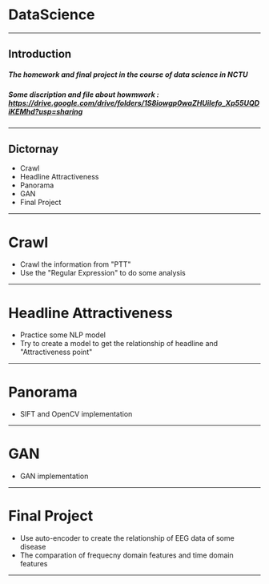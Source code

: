 # DataScience
---
## Introduction
##### The homework and final project in the course of data science in NCTU
##### Some discription and  file about howmwork : https://drive.google.com/drive/folders/1S8iowgp0waZHUiIefo_Xp55UQDiKEMhd?usp=sharing
----
## Dictornay
- Crawl
- Headline Attractiveness
- Panorama
- GAN
- Final Project
----
# Crawl
-  Crawl the information from "PTT"
-  Use  the "Regular Expression" to do some analysis
----
# Headline Attractiveness
- Practice some NLP model
- Try to create a model to get the relationship of headline and "Attractiveness point"
----
# Panorama
- SIFT and OpenCV implementation
----
# GAN
- GAN implementation

----
# Final Project
- Use auto-encoder to create the relationship of EEG data of some disease
- The comparation of frequecny domain features and time domain features
----
